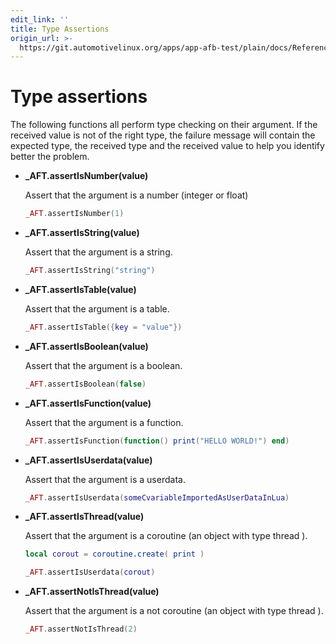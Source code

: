 ```yaml
---
edit_link: ''
title: Type Assertions
origin_url: >-
  https://git.automotivelinux.org/apps/app-afb-test/plain/docs/Reference/LuaUnitAssertionFunctions/5_TypeAssertions.md?h=flounder
---
```


<!-- WARNING: This file is generated by fetch_docs.js using /home/boron/Documents/AGL/docs-webtemplate/site/_data/tocs/apis_services/flounder/flounder-app-afb-test-developer-guides-api-services-book.yml -->

# Type assertions

The following functions all perform type checking on their argument. If the
received value is not of the right type, the failure message will contain the
expected type, the received type and the received value to help you identify
better the problem.

* **_AFT.assertIsNumber(value)**

    Assert that the argument is a number (integer or float)
    
    ```lua
    _AFT.assertIsNumber(1)
    ```

* **_AFT.assertIsString(value)**

    Assert that the argument is a string.
    
    ```lua
    _AFT.assertIsString("string")
    ```

* **_AFT.assertIsTable(value)**

    Assert that the argument is a table.
    
    ```lua
    _AFT.assertIsTable({key = "value"})
    ```

* **_AFT.assertIsBoolean(value)**

    Assert that the argument is a boolean.
    
    ```lua
    _AFT.assertIsBoolean(false)
    ```

* **_AFT.assertIsFunction(value)**

    Assert that the argument is a function.
    
    ```lua
    _AFT.assertIsFunction(function() print("HELLO WORLD!") end)
    ```

* **_AFT.assertIsUserdata(value)**

    Assert that the argument is a userdata.
    
    ```lua
    _AFT.assertIsUserdata(someCvariableImportedAsUserDataInLua)
    ```

* **_AFT.assertIsThread(value)**

    Assert that the argument is a coroutine (an object with type thread ).
    
    ```lua
    local corout = coroutine.create( print )

    _AFT.assertIsUserdata(corout)
    ```

* **_AFT.assertNotIsThread(value)**

    Assert that the argument is a not coroutine (an object with type thread ).
    
    ```lua
    _AFT.assertNotIsThread(2)
    ```